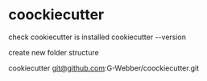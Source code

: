 # coockiecutter

check cookiecutter is installed
cookiecutter --version

create new folder structure

cookiecutter git@github.com:G-Webber/coockiecutter.git
